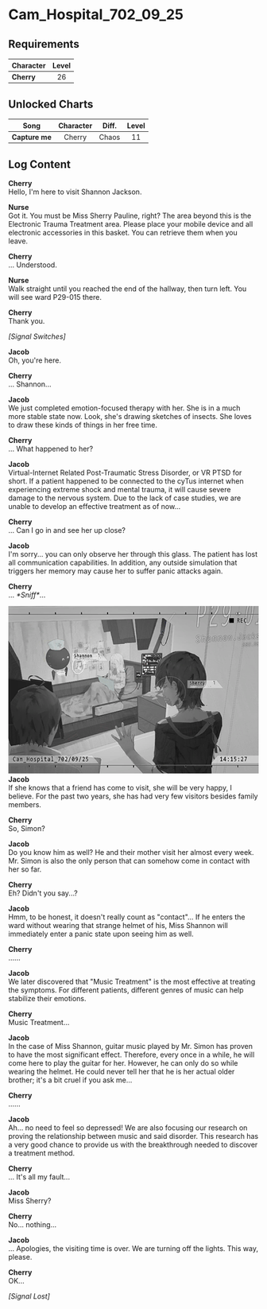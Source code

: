 # Cam_Hospital_702_09_25
## Requirements
|Character |Level|
|----------|:---:|
|**Cherry**| 26  |

## Unlocked Charts
|     Song     |Character|Diff.|Level|
|--------------|:-------:|:---:|:---:|
|**Capture me**| Cherry  |Chaos| 11  |

## Log Content
**Cherry**<br>
Hello, I'm here to visit Shannon Jackson.

**Nurse**<br>
Got it. You must be Miss Sherry Pauline, right? The area beyond this is the Electronic Trauma Treatment area. Please place your mobile device and all electronic accessories in this basket. You can retrieve them when you leave.

**Cherry**<br>
... Understood.

**Nurse**<br>
Walk straight until you reached the end of the hallway, then turn left. You will see ward P29\-015 there.

**Cherry**<br>
Thank you.

*[Signal Switches]*

**Jacob**<br>
Oh, you're here.

**Cherry**<br>
... Shannon...

**Jacob**<br>
We just completed emotion\-focused therapy with her. She is in a much more stable state now. Look, she's drawing sketches of insects. She loves to draw these kinds of things in her free time.

**Cherry**<br>
... What happened to her?

**Jacob**<br>
Virtual\-Internet Related Post\-Traumatic Stress Disorder, or VR PTSD for short. If a patient happened to be connected to the cyTus internet when experiencing extreme shock and mental trauma, it will cause severe damage to the nervous system. Due to the lack of case studies, we are unable to develop an effective treatment as of now...

**Cherry**<br>
... Can I go in and see her up close?

**Jacob**<br>
I'm sorry... you can only observe her through this glass. The patient has lost all communication capabilities. In addition, any outside simulation that triggers her memory may cause her to suffer panic attacks again.

**Cherry**<br>
... *\*Sniff\**...

![chos3401.png](./attachments/chos3401.png)
**Jacob**<br>
If she knows that a friend has come to visit, she will be very happy, I believe. For the past two years, she has had very few visitors besides family members.

**Cherry**<br>
So, Simon?

**Jacob**<br>
Do you know him as well? He and their mother visit her almost every week. <br>
Mr. Simon is also the only person that can somehow come in contact with her so far.

**Cherry**<br>
Eh? Didn't you say...?

**Jacob**<br>
Hmm, to be honest, it doesn't really count as "contact"... If he enters the ward without wearing that strange helmet of his, Miss Shannon will immediately enter a panic state upon seeing him as well.

**Cherry**<br>
......

**Jacob**<br>
We later discovered that "Music Treatment" is the most effective at treating the symptoms. For different patients, different genres of music can help stabilize their emotions.

**Cherry**<br>
Music Treatment...

**Jacob**<br>
In the case of Miss Shannon, guitar music played by Mr. Simon has proven to have the most significant effect. Therefore, every once in a while, he will come here to play the guitar for her. However, he can only do so while wearing the helmet. He could never tell her that he is her actual older brother; it's a bit cruel if you ask me...

**Cherry**<br>
......

**Jacob**<br>
Ah... no need to feel so depressed! We are also focusing our research on proving the relationship between music and said disorder. This research has a very good chance to provide us with the breakthrough needed to discover a treatment method.

**Cherry**<br>
... It's all my fault...

**Jacob**<br>
Miss Sherry?

**Cherry**<br>
No... nothing...

**Jacob**<br>
... Apologies, the visiting time is over. We are turning off the lights. This way, please.

**Cherry**<br>
OK...

*[Signal Lost]*
